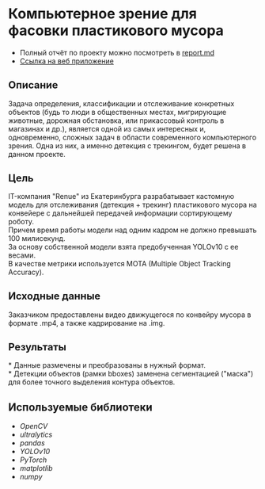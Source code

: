 <h1 align="left">Компьютерное зрение для фасовки пластикового мусора</a></h1>

* Полный отчёт по проекту можно посмотреть в [report.md](https://)
* [Ссылка на веб приложение](https://)

<h2 style="font-size: 20px;">Описание</h2>
Задача определения, классификации и отслеживание конкретных объектов (будь то люди в общественных местах, мигрирующие животные, дорожная обстановка, или прикассовый контроль в магазинах и др.), является одной из самых интересных и, одновременно, сложных задач в области современного компьютерного зрения. Одна из них, а именно детекция с трекингом, будет решена в данном проекте.



<h2 style="font-size: 20px;">Цель</h2>
IT-компания "Renue" из Екатеринбурга разрабатывает кастомную модель для отслеживания (детекция + трекинг) пластикового мусора на конвейере с дальнейшей передачей информации сортирующему роботу.
</br>Причем время работы модели над одним кадром не должно превышать 100 милисекунд.
</br>За основу собственной модели взята предобученная YOLOv10 c ее весами. 
</br>В качестве метрики используется MOTA (Multiple Object Tracking Accuracy).

<h2 style="font-size: 20px;">Исходные данные</h2>
Заказчиком предоставлены видео движущегося по конвейру мусора в формате .mp4, а также кадрирование на .img.

<h2 style="font-size: 20px;">Результаты</h2>
* Данные размечены и преобразованы в нужный формат.</br>
* Детекции объектов (рамки bboxes) заменена сегментацией ("маска") для более точного выделения контура объектов.</br>




## Используемые библиотеки
+ *OpenCV*
+ *ultralytics*
+ *pandas*
+ *YOLOv10*
+ *PyTorch*
+ *matplotlib*
+ *numpy*

